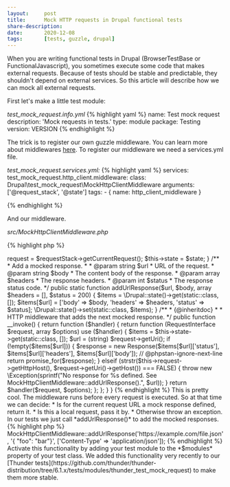 ```yaml
---
layout:     post
title:      Mock HTTP requests in Drupal functional tests
share-description: 
date:       2020-12-08
tags:       [tests, guzzle, drupal]
---
```


When you are writing functional tests in Drupal (BrowserTestBase or FunctionalJavascript), you sometimes execute some code that makes external requests.
Because of tests should be stable and predictable, they shouldn't depend on external services. 
So this article will describe how we can mock all external requests.

First let's make a little test module:

*test_mock_request.info.yml*
{% highlight yaml %}
name: Test mock request
description: 'Mock requests in tests.'
type: module
package: Testing
version: VERSION
{% endhighlight %}

The trick is to register our own guzzle middleware. You can learn more about middlewares [here](https://docs.guzzlephp.org/en/stable/handlers-and-middleware.html). To register our middleware we need a services.yml file.

*test_mock_request.services.yml:*
{% highlight yaml %}
services:
  test_mock_request.http_client.middleware:
    class: Drupal\test_mock_request\MockHttpClientMiddleware
    arguments: ['@request_stack', '@state']
    tags:
      - { name: http_client_middleware }

{% endhighlight %}

And our middleware.

*src/MockHttpClientMiddleware.php*

{% highlight php %}
<?php

namespace Drupal\test_mock_request;

use Drupal\Core\State\StateInterface;
use GuzzleHttp\Psr7\Response;
use function GuzzleHttp\Promise\promise_for;
use Psr\Http\Message\RequestInterface;
use Symfony\Component\HttpFoundation\RequestStack;

/**
 * Sets the mocked responses.
 */
class MockHttpClientMiddleware {

  /**
   * The request object.
   *
   * @var \Symfony\Component\HttpFoundation\Request
   */
  protected $request;

  /**
   * The state service.
   *
   * @var \Drupal\Core\State\StateInterface
   */
  protected $state;

  /**
   * MockHttpClientMiddleware constructor.
   *
   * @param \Symfony\Component\HttpFoundation\RequestStack $requestStack
   *   The current request stack.
   * @param \Drupal\Core\State\StateInterface $state
   *   The state service.
   */
  public function __construct(RequestStack $requestStack, StateInterface $state) {
    $this->request = $requestStack->getCurrentRequest();
    $this->state = $state;
  }

  /**
   * Add a mocked response.
   *
   * @param string $url
   *   URL of the request.
   * @param string $body
   *   The content body of the response.
   * @param array $headers
   *   The response headers.
   * @param int $status
   *   The response status code.
   */
  public static function addUrlResponse($url, $body, array $headers = [], $status = 200) {

    $items = \Drupal::state()->get(static::class, []);
    $items[$url] = ['body' => $body, 'headers' => $headers, 'status' => $status];

    \Drupal::state()->set(static::class, $items);
  }

  /**
   * {@inheritdoc}
   *
   * HTTP middleware that adds the next mocked response.
   */
  public function __invoke() {
    return function ($handler) {
      return function (RequestInterface $request, array $options) use ($handler) {
        $items = $this->state->get(static::class, []);
        $url = (string) $request->getUri();
        if (!empty($items[$url])) {
          $response = new Response($items[$url]['status'], $items[$url]['headers'], $items[$url]['body']);
          // @phpstan-ignore-next-line
          return promise_for($response);
        }
        elseif (strstr($this->request->getHttpHost(), $request->getUri()->getHost()) === FALSE) {
          throw new \Exception(sprintf("No response for %s defined. See MockHttpClientMiddleware::addUrlResponse().", $url));
        }

        return $handler($request, $options);
      };
    };
  }
}
{% endhighlight %}
 
This is pretty cool. The middleware runs before every request is executed. So at that time we can decide:
 * Is for the current request URL a mock response defined, return it.
 * Is this a local request, pass it by.
 * Otherwise throw an exception.

In our tests we just call *addUrlResponse()* to add the mocked responses.
{% highlight php %}
   MockHttpClientMiddleware::addUrlResponse('https://example.com/file.json', '{ "foo": "bar"}', ['Content-Type' => 'application/json']);
{% endhighlight %}

Activate this functionality by adding your test module to the *$modules* property of your test class.

We added this functionality very recently to our [Thunder tests](https://github.com/thunder/thunder-distribution/tree/6.1.x/tests/modules/thunder_test_mock_request) to make them more stable.